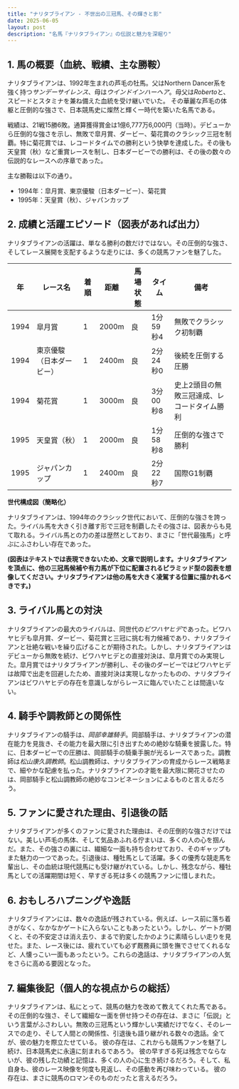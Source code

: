 ```yaml
---
title: "ナリタブライアン - 不世出の三冠馬、その輝きと影"
date: 2025-06-05
layout: post
description: "名馬『ナリタブライアン』の伝説と魅力を深堀り"
---
```


## 1. 馬の概要（血統、戦績、主な勝鞍）

ナリタブライアンは、1992年生まれの芦毛の牡馬。父はNorthern Dancer系を強く持つ*サンデーサイレンス*、母は*ウインドインハーヘア*。母父は*Roberto*と、スピードとスタミナを兼ね備えた血統を受け継いでいた。  その華麗な芦毛の体躯と圧倒的な強さで、日本競馬史に燦然と輝く一時代を築いた名馬である。

戦績は、21戦15勝6敗。通算獲得賞金は1億6,777万6,000円（当時）。デビューから圧倒的な強さを示し、無敗で皐月賞、ダービー、菊花賞のクラシック三冠を制覇。特に菊花賞では、レコードタイムでの勝利という快挙を達成した。その後も天皇賞（秋）など重賞レースを制し、日本ダービーでの勝利は、その後の数々の伝説的なレースへの序章であった。

主な勝鞍は以下の通り。

* 1994年：皐月賞、東京優駿（日本ダービー）、菊花賞
* 1995年：天皇賞（秋）、ジャパンカップ


## 2. 成績と活躍エピソード（図表があれば出力）

ナリタブライアンの活躍は、単なる勝利の数だけではない。その圧倒的な強さ、そしてレース展開を支配するような走りには、多くの競馬ファンを魅了した。

| 年 | レース名             | 着順 | 距離 | 馬場状態 | タイム       | 備考                                     |
|---|----------------------|-----|------|---------|-------------|------------------------------------------|
| 1994 | 皐月賞               | 1   | 2000m | 良       | 1分59秒4     | 無敗でクラシック初制覇                   |
| 1994 | 東京優駿（日本ダービー） | 1   | 2400m | 良       | 2分24秒0     | 後続を圧倒する圧勝                       |
| 1994 | 菊花賞               | 1   | 3000m | 良       | 3分00秒8     | 史上2頭目の無敗三冠達成、レコードタイム勝利 |
| 1995 | 天皇賞（秋）         | 1   | 2000m | 良       | 1分58秒8     | 圧倒的な強さで勝利                       |
| 1995 | ジャパンカップ         | 1   | 2400m | 良       | 2分22秒7     | 国際G1制覇                               |


**世代構成図（簡略化）**

ナリタブライアンは、1994年のクラシック世代において、圧倒的な強さを誇った。ライバル馬を大きく引き離す形で三冠を制覇したその強さは、図表からも見て取れる。ライバル馬との力の差は歴然としており、まさに「世代最強馬」と呼ぶにふさわしい存在であった。

**(図表はテキストでは表現できないため、文章で説明します。ナリタブライアンを頂点に、他の三冠馬候補や有力馬が下位に配置されるピラミッド型の図表を想像してください。ナリタブライアンは他の馬を大きく凌駕する位置に描かれるべきです。)**


## 3. ライバル馬との対決

ナリタブライアンの最大のライバルは、同世代の*ビワハヤヒデ*であった。ビワハヤヒデも皐月賞、ダービー、菊花賞と三冠に挑む有力候補であり、ナリタブライアンと壮絶な戦いを繰り広げることが期待された。しかし、ナリタブライアンはデビューから無敗を続け、ビワハヤヒデとの直接対決は、皐月賞でのみ実現した。皐月賞ではナリタブライアンが勝利し、その後のダービーではビワハヤヒデは故障で出走を回避したため、直接対決は実現しなかったものの、ナリタブライアンはビワハヤヒデの存在を意識しながらレースに臨んでいたことは間違いない。


## 4. 騎手や調教師との関係性

ナリタブライアンの騎手は、*岡部幸雄騎手*。岡部騎手は、ナリタブライアンの潜在能力を見抜き、その能力を最大限に引き出すための絶妙な騎乗を披露した。特に、日本ダービーでの圧勝は、岡部騎手の騎乗手腕が光るレースであった。調教師は*松山康久調教師*。松山調教師は、ナリタブライアンの育成からレース戦略まで、細やかな配慮を払った。ナリタブライアンの才能を最大限に開花させたのは、岡部騎手と松山調教師の絶妙なコンビネーションによるものと言えるだろう。


## 5. ファンに愛された理由、引退後の話

ナリタブライアンが多くのファンに愛された理由は、その圧倒的な強さだけではない。美しい芦毛の馬体、そして気品あふれる佇まいは、多くの人の心を掴んだ。また、その強さの裏には、繊細な一面も持ち合わせており、そのギャップもまた魅力の一つであった。引退後は、種牡馬として活躍。多くの優秀な競走馬を輩出し、その血統は現代競馬にも受け継がれている。しかし、残念ながら、種牡馬としての活躍期間は短く、早すぎる死は多くの競馬ファンに惜しまれた。


## 6. おもしろハプニングや逸話

ナリタブライアンには、数々の逸話が残されている。例えば、レース前に落ち着きがなく、なかなかゲートに入らないこともあったという。しかし、ゲートが開くと、その不安定さは消え去り、まるで豹変したかのように素晴らしい走りを見せた。また、レース後には、疲れていても必ず厩務員に頭を撫でさせてくれるなど、人懐っこい一面もあったという。これらの逸話は、ナリタブライアンの人気をさらに高める要因となった。


## 7. 編集後記（個人的な視点からの総括）

ナリタブライアンは、私にとって、競馬の魅力を改めて教えてくれた馬である。その圧倒的な強さ、そして繊細な一面を併せ持つその存在は、まさに「伝説」という言葉がふさわしい。無敗の三冠馬という輝かしい実績だけでなく、そのレースでの走り、そして人間との関係性、引退後も語り継がれる数々の逸話。全てが、彼の魅力を際立たせている。  彼の存在は、これからも競馬ファンを魅了し続け、日本競馬史に永遠に刻まれるであろう。  彼の早すぎる死は残念でならないが、彼の残した功績と記憶は、多くの人の心に生き続けるだろう。そして、私自身も、彼のレース映像を何度も見返し、その感動を再び味わっている。  彼の存在は、まさに競馬のロマンそのものだったと言えるだろう。
